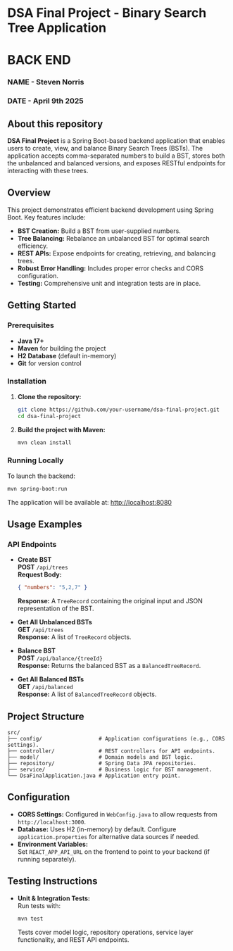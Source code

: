 # DSA Final Project - Binary Search Tree Application
# BACK END
### NAME - Steven Norris
### DATE - April 9th 2025

## About this repository

**DSA Final Project** is a Spring Boot-based backend application that enables users to create, view, and balance Binary Search Trees (BSTs). The application accepts comma-separated numbers to build a BST, stores both the unbalanced and balanced versions, and exposes RESTful endpoints for interacting with these trees.

## Overview

This project demonstrates efficient backend development using Spring Boot. Key features include:
- **BST Creation:** Build a BST from user-supplied numbers.
- **Tree Balancing:** Rebalance an unbalanced BST for optimal search efficiency.
- **REST APIs:** Expose endpoints for creating, retrieving, and balancing trees.
- **Robust Error Handling:** Includes proper error checks and CORS configuration.
- **Testing:** Comprehensive unit and integration tests are in place.

## Getting Started

### Prerequisites
- **Java 17+**  
- **Maven** for building the project  
- **H2 Database** (default in-memory)  
- **Git** for version control

### Installation
1. **Clone the repository:**
   ```bash
   git clone https://github.com/your-username/dsa-final-project.git
   cd dsa-final-project
   ```
2. **Build the project with Maven:**
   ```bash
   mvn clean install
   ```

### Running Locally
To launch the backend:
```bash
mvn spring-boot:run
```
The application will be available at: [http://localhost:8080](http://localhost:8080)

## Usage Examples

### API Endpoints
- **Create BST**  
  **POST** `/api/trees`  
  **Request Body:**
  ```json
  { "numbers": "5,2,7" }
  ```
  **Response:** A `TreeRecord` containing the original input and JSON representation of the BST.

- **Get All Unbalanced BSTs**  
  **GET** `/api/trees`  
  **Response:** A list of `TreeRecord` objects.

- **Balance BST**  
  **POST** `/api/balance/{treeId}`  
  **Response:** Returns the balanced BST as a `BalancedTreeRecord`.

- **Get All Balanced BSTs**  
  **GET** `/api/balanced`  
  **Response:** A list of `BalancedTreeRecord` objects.

## Project Structure

```
src/
├── config/                  # Application configurations (e.g., CORS settings).
├── controller/              # REST controllers for API endpoints.
├── model/                   # Domain models and BST logic.
├── repository/              # Spring Data JPA repositories.
├── service/                 # Business logic for BST management.
└── DsaFinalApplication.java # Application entry point.
```

## Configuration

- **CORS Settings:** Configured in `WebConfig.java` to allow requests from `http://localhost:3000`.
- **Database:** Uses H2 (in-memory) by default. Configure `application.properties` for alternative data sources if needed.
- **Environment Variables:**  
  Set `REACT_APP_API_URL` on the frontend to point to your backend (if running separately).

## Testing Instructions

- **Unit & Integration Tests:**  
  Run tests with:
  ```bash
  mvn test
  ```
  Tests cover model logic, repository operations, service layer functionality, and REST API endpoints.


